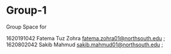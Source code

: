 # Group-1

Group Space for

1620191042	Fatema Tuz Zohra	<fatema.zohra01@northsouth.edu> ;
1620802042	Sakib Mahmud	<sakib.mahmud01@northsouth.edu> ;
